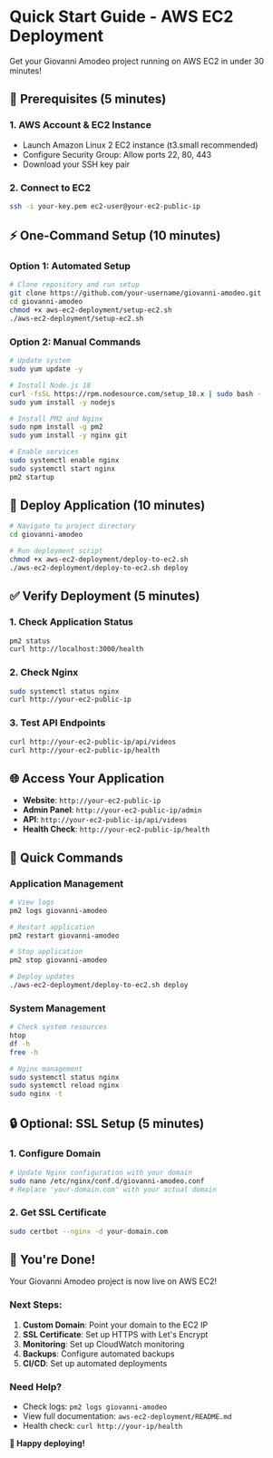 # Quick Start Guide - AWS EC2 Deployment

Get your Giovanni Amodeo project running on AWS EC2 in under 30 minutes!

## 🚀 Prerequisites (5 minutes)

### 1. AWS Account & EC2 Instance
- Launch Amazon Linux 2 EC2 instance (t3.small recommended)
- Configure Security Group: Allow ports 22, 80, 443
- Download your SSH key pair

### 2. Connect to EC2
```bash
ssh -i your-key.pem ec2-user@your-ec2-public-ip
```

## ⚡ One-Command Setup (10 minutes)

### Option 1: Automated Setup
```bash
# Clone repository and run setup
git clone https://github.com/your-username/giovanni-amodeo.git
cd giovanni-amodeo
chmod +x aws-ec2-deployment/setup-ec2.sh
./aws-ec2-deployment/setup-ec2.sh
```

### Option 2: Manual Commands
```bash
# Update system
sudo yum update -y

# Install Node.js 18
curl -fsSL https://rpm.nodesource.com/setup_18.x | sudo bash -
sudo yum install -y nodejs

# Install PM2 and Nginx
sudo npm install -g pm2
sudo yum install -y nginx git

# Enable services
sudo systemctl enable nginx
sudo systemctl start nginx
pm2 startup
```

## 🎯 Deploy Application (10 minutes)

```bash
# Navigate to project directory
cd giovanni-amodeo

# Run deployment script
chmod +x aws-ec2-deployment/deploy-to-ec2.sh
./aws-ec2-deployment/deploy-to-ec2.sh deploy
```

## ✅ Verify Deployment (5 minutes)

### 1. Check Application Status
```bash
pm2 status
curl http://localhost:3000/health
```

### 2. Check Nginx
```bash
sudo systemctl status nginx
curl http://your-ec2-public-ip
```

### 3. Test API Endpoints
```bash
curl http://your-ec2-public-ip/api/videos
curl http://your-ec2-public-ip/health
```

## 🌐 Access Your Application

- **Website**: `http://your-ec2-public-ip`
- **Admin Panel**: `http://your-ec2-public-ip/admin`
- **API**: `http://your-ec2-public-ip/api/videos`
- **Health Check**: `http://your-ec2-public-ip/health`

## 🔧 Quick Commands

### Application Management
```bash
# View logs
pm2 logs giovanni-amodeo

# Restart application
pm2 restart giovanni-amodeo

# Stop application
pm2 stop giovanni-amodeo

# Deploy updates
./aws-ec2-deployment/deploy-to-ec2.sh deploy
```

### System Management
```bash
# Check system resources
htop
df -h
free -h

# Nginx management
sudo systemctl status nginx
sudo systemctl reload nginx
sudo nginx -t
```

## 🔒 Optional: SSL Setup (5 minutes)

### 1. Configure Domain
```bash
# Update Nginx configuration with your domain
sudo nano /etc/nginx/conf.d/giovanni-amodeo.conf
# Replace 'your-domain.com' with your actual domain
```

### 2. Get SSL Certificate
```bash
sudo certbot --nginx -d your-domain.com
```

## 🎉 You're Done!

Your Giovanni Amodeo project is now live on AWS EC2!

### Next Steps:
1. **Custom Domain**: Point your domain to the EC2 IP
2. **SSL Certificate**: Set up HTTPS with Let's Encrypt
3. **Monitoring**: Set up CloudWatch monitoring
4. **Backups**: Configure automated backups
5. **CI/CD**: Set up automated deployments

### Need Help?
- Check logs: `pm2 logs giovanni-amodeo`
- View full documentation: `aws-ec2-deployment/README.md`
- Health check: `curl http://your-ip/health`

**🚀 Happy deploying!**
